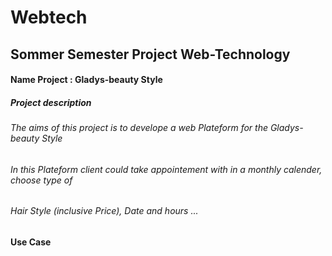 # Webtech
## Sommer Semester Project Web-Technology 
#### Name Project : Gladys-beauty Style   

##### Project description 

###### The aims of this project is to develope a web Plateform for the Gladys-beauty Style 
###### In this Plateform client could take appointement with in a monthly calender, choose type of 
###### Hair Style (inclusive Price), Date and hours ...

####  Use Case



